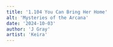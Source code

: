 ```yaml
---
title: '1.104 You Can Bring Her Home'
alt: 'Mysteries of the Arcana'
date: '2024-10-03'
author: 'J Gray'
artist: 'Keira'
---
```

